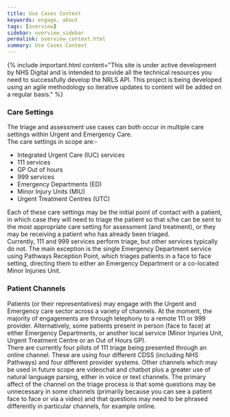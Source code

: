 ```yaml
---
title: Use Cases Context
keywords: engage, about
tags: [overview]
sidebar: overview_sidebar
permalink: overview_context.html
summary: Use Cases Context
---
```


{% include important.html content="This site is under active development by NHS Digital and is intended to provide all the technical resources you need to successfully develop the NRLS API. This project is being developed using an agile methodology so iterative updates to content will be added on a regular basis." %}

### Care Settings ###
The triage and assessment use cases can both occur in multiple care settings within Urgent and Emergency Care.  
The care settings in scope are:-
 * Integrated Urgent Care (IUC) services
 * 111 services
 * GP Out of hours
 * 999 services
 * Emergency Departments (ED)
 * Minor Injury Units (MIU)
 * Urgent Treatment Centres (UTC)
 
Each of these care settings may be the initial point of contact with a patient, in which case they will need to triage the patient so that s/he can be sent to the most appropriate care setting for assessment (and treatment), or they may be receiving a patient who has already been triaged.  
Currently, 111 and 999 services perform triage, but other services typically do not.  The main exception is the single Emergency Department service using Pathways Reception Point, which triages patients in a face to face setting, directing them to either an Emergency Department or a co-located Minor Injuries Unit.

### Patient Channels ###
Patients (or their representatives) may engage with the Urgent and Emergency care sector across a variety of channels.  At the moment, the majority of engagements are through telephony to a remote 111 or 999 provider.  Alternatively, some patients present in person (face to face) at either Emergency Departments, or another local service (Minor Injuries Unit, Urgent Treatment Centre or an Out of Hours GP).  
There are currently four pilots of 111 triage being presented through an online channel.  These are using four different CDSS (including NHS Pathways) and four different provider systems.
Other channels which may be used in future scope are videochat and chatbot plus a greater use of natural language parsing, either in voice or text channels.
The primary affect of the channel on the triage process is that some questions may be unnecessary in some channels (primarily because you can see a patient face to face or via a video) and that questions may need to be phrased differently in particular channels, for example online.
